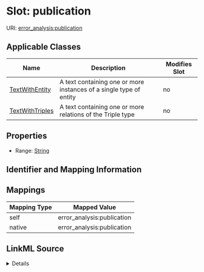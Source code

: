 

# Slot: publication

URI: [error_analysis:publication](http://w3id.org/ontogpt/error_analysispublication)



<!-- no inheritance hierarchy -->





## Applicable Classes

| Name | Description | Modifies Slot |
| --- | --- | --- |
| [TextWithEntity](TextWithEntity.md) | A text containing one or more instances of a single type of entity |  no  |
| [TextWithTriples](TextWithTriples.md) | A text containing one or more relations of the Triple type |  no  |







## Properties

* Range: [String](String.md)





## Identifier and Mapping Information








## Mappings

| Mapping Type | Mapped Value |
| ---  | ---  |
| self | error_analysis:publication |
| native | error_analysis:publication |




## LinkML Source

<details>
```yaml
name: publication
alias: publication
domain_of:
- TextWithTriples
- TextWithEntity
range: string

```
</details>